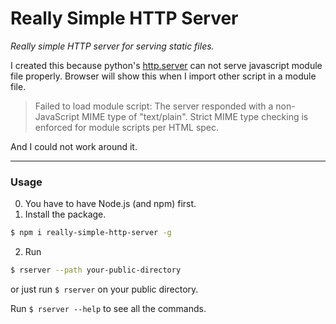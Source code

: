 
# Really Simple HTTP Server

*Really simple HTTP server for serving static files.*

I created this because python's [http.server](https://docs.python.org/3/library/http.server.html) can not serve javascript module file properly.
Browser will show this when I import other script in a module file.

> Failed to load module script: The server responded with a non-JavaScript MIME type of "text/plain". Strict MIME type checking is enforced for module scripts per HTML spec.

And I could not work around it.

---
### Usage
0. You have to have Node.js (and npm) first.
1. Install the package.
```bash
$ npm i really-simple-http-server -g
```
2. Run 
```bash
$ rserver --path your-public-directory
```
or just run `$ rserver` on your public directory.

Run `$ rserver --help` to see all the commands.